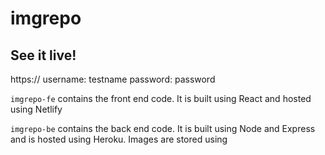 # imgrepo

## See it live!

https://<link it here>
username: testname
password: password

`imgrepo-fe` contains the front end code. It is built using React and hosted using Netlify

`imgrepo-be` contains the back end code. It is built using Node and Express and is hosted using Heroku. Images are stored using
